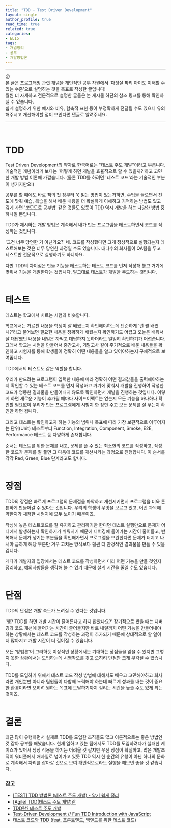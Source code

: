 ```yaml
---
title: "TDD - Test Driven Development"
layout: single
author_profile: true
read_time: true
related: true
categories:
- ELI5
tags:
- 개념정리
- 공부
- 개발방법론
---
```



***
😮   
본 글은 프로그래밍 관련 개념을 개인적인 공부 차원에서 '다섯살 짜리 아이도 이해할 수 있는 수준'으로 설명하는 것을 목표로 작성한 글입니다!  
훨씬 더 자세하고 전문적으로 설명한 글들은 본 게시물 하단의 참조 링크를 통해 확인하실 수 있습니다.  
쉽게 설명하기 위한 예시와 비유, 함축적 표현 등이 부정확하게 전달될 수도 있으니 유의해주시고 개선해야할 점이 보인다면 댓글로 알려주세요.  
***
  
<br/>

# TDD
Test Driven Development의 약자로 한국어로는 "테스트 주도 개발"이라고 부릅니다.
기술적인 개념이라기 보다는 '어떻게 하면 개발을 효율적으로 할 수 있을까?'하고 고민한 개발 방법 이론에 가깝습니다. (물론 TDD를 하려면 '테스트 코드'라는 기술적인 부분이 생기지만요!)

공부를 할 때에도 바로 책의 첫 장부터 쭉 읽는 방법이 있는가하면, 수업을 들으면서 진도에 맞춰 예습, 복습을 해서 배운 내용을 더 확실하게 이해하고 기억하는 방법도 있고 깊게 가면 '뽀모도로 공부법' 같은 것들도 있듯이 TDD 역시 개발을 하는 다양한 방법 중 하나일 뿐입니다.

TDD가 제시하는 개발 방법은 계속해서 내가 만든 프로그램을 테스트하면서 코드를 작성하는 것입니다.

'그건 너무 당연한 거 아닌가요?'
네. 코드를 작성했다면 그게 정상적으로 실행되는지 테스트해보는 것은 너무 당연한 과정일 수도 있습니다. 대다수의 회사들이 QA팀을 두고 테스트만 전문적으로 실행하기도 하니까요.

다만 TDD의 차이점은 만들 기능을 테스트하는 테스트 코드를 먼저 작성해 놓고 거기에 맞춰서 기능을 개발한다는 것입니다. 말그대로 테스트가 개발을 주도하는 것입니다.  
<br/>
  

# 테스트
테스트는 학교에서 치르는 시험과 비슷합니다.

학교에서는 가르친 내용을 학생이 잘 배웠는지 확인해야하는데 단순하게 '넌 뭘 배웠니?'라고 물어보면 필요한 내용을 정확하게 배웠는지 확인하기도 어렵고 오늘은 배워서 잘 대답했던 내용을 내일은 까먹고 대답하지 못하더라도 일일히 확인하기가 어렵습니다. 그래서 학교는 시험을 만들어서 중간고사, 기말고사 같이 주기적으로 배운 내용들을 확인하고 시험지를 통해 학생들이 정확히 어떤 내용들을 알고 있어야하는지 구체적으로 보여줍니다.

TDD에서의 테스트도 같은 역할을 합니다.

우리가 만드려는 프로그램이 입력한 내용에 따라 정확히 어떤 결과값들을 출력해야하는지 확인할 수 있는 테스트 코드를 먼저 작성하고 거기에 맞춰서 개발을 진행하여 작성한 코드가 엉뚱한 결과물을 만들어내지 않도록 확인하면서 개발을 진행하는 것입니다. 이렇게 하면 새로운 기능이 추가될 때마다 사이드이펙트는 없는지 모든 기능을 하나하나 확인할 필요없이 우리가 만든 프로그램에게 시험지 한 장만 주고 모든 문제를 잘 푸는지 확인만 하면 됩니다.

그리고 테스트는 확인하고자 하는 기능의 범위나 목표에 따라 가장 보편적으로 이루어지는 단위(Unit) 테스트부터 Function, Integration, Component, Smoke, E2E, Performance 테스트 등 다양하게 존재합니다.

순서는 테스트를 위한 문제를 내고, 문제를 풀 수 있는 최소한의 코드를 작성하고, 작성한 코드가 문제를 잘 풀면 그 다음에 코드를 개선시키는 과정으로 진행합니다. 이 순서를 각각 Red, Green, Blue 단계라고도 합니다.  
<br/> 
  

# 장점
TDD의 장점은 빠르게 프로그램의 문제점을 파악하고 개선시키면서 프로그램을 더욱 튼튼하게 만들어갈 수 있다는 것입니다.
우리의 학생이 무엇을 모르고 있고, 어떤 과목에 약한지가 채점한 시험지에 모두 보이기 때문이죠.

작성해 놓은 테스트코드를 잘 유지하고 관리하기만 한다면 테스트 실행만으로 문제가 어디에서 발생하는지 확인하기가 쉬워지기 때문에 디버깅에 들어가는 시간이 줄어들고, 반복해서 문제가 생기는 부분들을 확인해가면서 프로그램을 보완한다면 문제가 터지고 나서야 급하게 해당 부분만 겨우 고치는 방식보다 훨씬 더 안정적인 결과물을 만들 수 있을 겁니다.

게다가 개발자의 입장에서는 테스트 코드를 작성하면서 미리 어떤 기능을 만들 것인지 정리하고, 예외사항들을 생각해 볼 수 있기 때문에 설계 시간을 줄일 수도 있습니다.  
<br/>
  
  
# 단점
TDD의 단점은 개발 속도가 느려질 수 있다는 것입니다.

'엥? TDD를 하면 개발 시간이 줄어든다고 하지 않았나요?'
장기적으로 봤을 때는 디버깅과 코드 개선에 들어가는 시간이 줄어들지만 바로 내일까지 어떤 기능을 만들어내야 하는 상황에서는 테스트 코드를 작성하는 과정이 추가되기 때문에 상대적으로 할 일이 더 많아지고 개발 시간이 더 길어질 수 있습니다.

모든 '방법론'이 그러하듯 이상적인 상황에서는 기대하는 장점들을 얻을 수 있지만 그렇지 못한 상황에서는 도입하는데 시행착오를 겪고 오히려 단점만 크게 부각될 수 있습니다.

TDD를 도입하기 위해서 테스트 코드 작성 방법에 대해서도 배우고 고민해야하고 회사라면 개인뿐만 아니라 팀원들이 다함께 노력해야 하는데 빠르게 성과를 내는 것이 중요한 환경이라면 오히려 원하는 목표에 도달하기까지 걸리는 시간을 늦출 수도 있게 되는 것이죠.  
<br/>
  

# 결론
최근 많이 유행하면서 실제로 TDD를 도입한 조직들도 많고 이론적으로는 좋은 방법인 것 같아 공부를 해봤습니다.
현재 일하고 있는 팀에서도 TDD를 도입하려다가 실패한 케이스가 있어서 당장 적용을 하기는 어려울 것 같지만 우선 장점이 확실하고, 많은 개발조직이 워터폴에서 애자일로 넘어가고 있듯 TDD 역시 한 순간의 유행이 아닌 하나의 문화로 계속해서 자리를 잡아갈 것으로 보여 개인적으로라도 실행을 해보면 좋을 것 같습니다.

### 참고
- [[TEST] TDD 방법론 (테스트 주도 개발) - 알기 쉽게 정리](https://inpa.tistory.com/entry/QA-%F0%9F%93%9A-TDD-%EB%B0%A9%EB%B2%95%EB%A1%A0-%ED%85%8C%EC%8A%A4%ED%8A%B8-%EC%A3%BC%EB%8F%84-%EA%B0%9C%EB%B0%9C)    
- [[Agile] TDD(테스트 주도 개발)란](https://gmlwjd9405.github.io/2018/06/03/agile-tdd.html)    
- [TDD란? 테스트 주도 개발](https://hanamon.kr/tdd%EB%9E%80-%ED%85%8C%EC%8A%A4%ED%8A%B8-%EC%A3%BC%EB%8F%84-%EA%B0%9C%EB%B0%9C/)    
- [Test-Driven Development // Fun TDD Introduction with JavaScript](https://youtu.be/Jv2uxzhPFl4)    
- [테스트 코드와 TDD (feat. 프론트엔드, 백엔드를 위한 테스트 코드)](https://youtu.be/Npi21gLIEZM)    